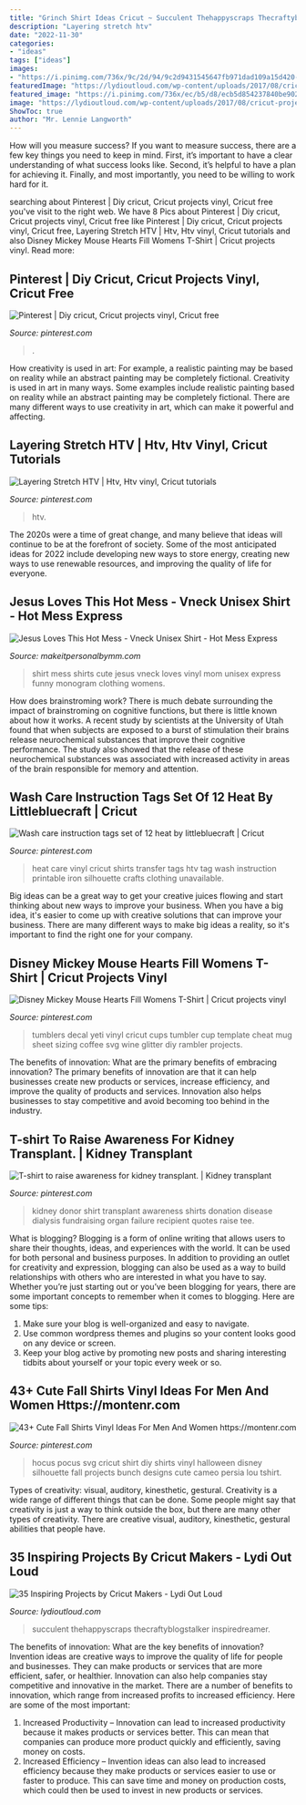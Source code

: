 ```yaml
---
title: "Grinch Shirt Ideas Cricut ~ Succulent Thehappyscraps Thecraftyblogstalker Inspiredreamer"
description: "Layering stretch htv"
date: "2022-11-30"
categories:
- "ideas"
tags: ["ideas"]
images:
- "https://i.pinimg.com/736x/9c/2d/94/9c2d9431545647fb971dad109a15d420--heat-transfer.jpg"
featuredImage: "https://lydioutloud.com/wp-content/uploads/2017/08/cricut-projects-2-2.jpg"
featured_image: "https://i.pinimg.com/736x/ec/b5/d8/ecb5d854237840be902779810bcd24f0.jpg"
image: "https://lydioutloud.com/wp-content/uploads/2017/08/cricut-projects-2-2.jpg"
ShowToc: true
author: "Mr. Lennie Langworth"
---
```



How will you measure success?
If you want to measure success, there are a few key things you need to keep in mind. First, it’s important to have a clear understanding of what success looks like. Second, it’s helpful to have a plan for achieving it. Finally, and most importantly, you need to be willing to work hard for it.

	

		
searching about Pinterest | Diy cricut, Cricut projects vinyl, Cricut free you've visit to the right web. We have 8 Pics about Pinterest | Diy cricut, Cricut projects vinyl, Cricut free like Pinterest | Diy cricut, Cricut projects vinyl, Cricut free, Layering Stretch HTV | Htv, Htv vinyl, Cricut tutorials and also Disney Mickey Mouse Hearts Fill Womens T-Shirt | Cricut projects vinyl. Read more:
		
    
## Pinterest | Diy Cricut, Cricut Projects Vinyl, Cricut Free

<img loading=lazy src="https://i.pinimg.com/736x/ec/b5/d8/ecb5d854237840be902779810bcd24f0.jpg" onerror="this.onerror=null;this.src='https://tse1.mm.bing.net/th?id=OIP.Gf8k_2GRr2EYRTTys3ppnQAAAA&amp;pid=15.1';" alt="Pinterest | Diy cricut, Cricut projects vinyl, Cricut free">

_Source: pinterest.com_

>. 

	

How creativity is used in art: For example, a realistic painting may be based on reality while an abstract painting may be completely fictional.
Creativity is used in art in many ways. Some examples include realistic painting based on reality while an abstract painting may be completely fictional. There are many different ways to use creativity in art, which can make it powerful and affecting.

    
## Layering Stretch HTV | Htv, Htv Vinyl, Cricut Tutorials

<img loading=lazy src="https://i.pinimg.com/736x/18/43/75/184375390e7c49230f8447fd152ed10d.jpg" onerror="this.onerror=null;this.src='https://tse1.mm.bing.net/th?id=OIP.hWh5LH7teY_Ikk-jYg_-2QHaEK&amp;pid=15.1';" alt="Layering Stretch HTV | Htv, Htv vinyl, Cricut tutorials">

_Source: pinterest.com_

>htv. 

	

The 2020s were a time of great change, and many believe that ideas will continue to be at the forefront of society. Some of the most anticipated ideas for 2022 include developing new ways to store energy, creating new ways to use renewable resources, and improving the quality of life for everyone.

    
## Jesus Loves This Hot Mess - Vneck Unisex Shirt - Hot Mess Express

<img loading=lazy src="http://cdn3.bigcommerce.com/s-o8klun/products/312/images/629/hot_mess__45242.1472521889.490.588.jpg?c=2" onerror="this.onerror=null;this.src='https://tse4.mm.bing.net/th?id=OIP.AaikLds4-5z4FQcuz57JswAAAA&amp;pid=15.1';" alt="Jesus Loves This Hot Mess - Vneck Unisex Shirt - Hot Mess Express">

_Source: makeitpersonalbymm.com_

>shirt mess shirts cute jesus vneck loves vinyl mom unisex express funny monogram clothing womens. 

	

How does brainstroming work?
There is much debate surrounding the impact of brainstroming on cognitive functions, but there is little known about how it works. A recent study by scientists at the University of Utah found that when subjects are exposed to a burst of stimulation their brains release neurochemical substances that improve their cognitive performance. The study also showed that the release of these neurochemical substances was associated with increased activity in areas of the brain responsible for memory and attention.

    
## Wash Care Instruction Tags Set Of 12 Heat By Littlebluecraft | Cricut

<img loading=lazy src="https://i.pinimg.com/736x/9c/2d/94/9c2d9431545647fb971dad109a15d420--heat-transfer.jpg" onerror="this.onerror=null;this.src='https://tse4.mm.bing.net/th?id=OIP.vI4wZHqDmTxpSticN35qjgHaJ4&amp;pid=15.1';" alt="Wash care instruction tags set of 12 heat by littlebluecraft | Cricut">

_Source: pinterest.com_

>heat care vinyl cricut shirts transfer tags htv tag wash instruction printable iron silhouette crafts clothing unavailable. 

	

Big ideas can be a great way to get your creative juices flowing and start thinking about new ways to improve your business. When you have a big idea, it's easier to come up with creative solutions that can improve your business. There are many different ways to make big ideas a reality, so it's important to find the right one for your company.

    
## Disney Mickey Mouse Hearts Fill Womens T-Shirt | Cricut Projects Vinyl

<img loading=lazy src="https://i.pinimg.com/736x/78/ba/c6/78bac68c4080a9930ca68ed029e51534.jpg" onerror="this.onerror=null;this.src='https://tse4.mm.bing.net/th?id=OIP.HBYXQ1wv0wN2y2x4bTqvkQAAAA&amp;pid=15.1';" alt="Disney Mickey Mouse Hearts Fill Womens T-Shirt | Cricut projects vinyl">

_Source: pinterest.com_

>tumblers decal yeti vinyl cricut cups tumbler cup template cheat mug sheet sizing coffee svg wine glitter diy rambler projects. 

	

The benefits of innovation: What are the primary benefits of embracing innovation?
The primary benefits of innovation are that it can help businesses create new products or services, increase efficiency, and improve the quality of products and services. Innovation also helps businesses to stay competitive and avoid becoming too behind in the industry.

    
## T-shirt To Raise Awareness For Kidney Transplant. | Kidney Transplant

<img loading=lazy src="https://i.pinimg.com/736x/c0/8d/e8/c08de800c451e4df63e3b0cfbff55ee9--fundraising-ideas-rim.jpg" onerror="this.onerror=null;this.src='https://tse4.mm.bing.net/th?id=OIP.sHDjWMsmXOKawWi1k62ADAHaKs&amp;pid=15.1';" alt="T-shirt to raise awareness for kidney transplant. | Kidney transplant">

_Source: pinterest.com_

>kidney donor shirt transplant awareness shirts donation disease dialysis fundraising organ failure recipient quotes raise tee. 

	

What is blogging?
Blogging is a form of online writing that allows users to share their thoughts, ideas, and experiences with the world. It can be used for both personal and business purposes. In addition to providing an outlet for creativity and expression, blogging can also be used as a way to build relationships with others who are interested in what you have to say.
Whether you’re just starting out or you’ve been blogging for years, there are some important concepts to remember when it comes to blogging. Here are some tips:

1. Make sure your blog is well-organized and easy to navigate.
2. Use common wordpress themes and plugins so your content looks good on any device or screen.
3. Keep your blog active by promoting new posts and sharing interesting tidbits about yourself or your topic every week or so.

    
## 43+ Cute Fall Shirts Vinyl Ideas For Men And Women Https://montenr.com

<img loading=lazy src="https://i.pinimg.com/736x/5a/71/76/5a71767bcb8e200be9961ffa4748b99d.jpg" onerror="this.onerror=null;this.src='https://tse3.mm.bing.net/th?id=OIP.W7nxaWNUJkG67bfrebC0XwHaNF&amp;pid=15.1';" alt="43+ Cute Fall Shirts Vinyl Ideas For Men And Women https://montenr.com">

_Source: pinterest.com_

>hocus pocus svg cricut shirt diy shirts vinyl halloween disney silhouette fall projects bunch designs cute cameo persia lou tshirt. 

	

Types of creativity: visual, auditory, kinesthetic, gestural.
Creativity is a wide range of different things that can be done. Some people might say that creativity is just a way to think outside the box, but there are many other types of creativity. There are creative visual, auditory, kinesthetic, gestural abilities that people have.

    
## 35 Inspiring Projects By Cricut Makers - Lydi Out Loud

<img loading=lazy src="https://lydioutloud.com/wp-content/uploads/2017/08/cricut-projects-2-2.jpg" onerror="this.onerror=null;this.src='https://tse2.mm.bing.net/th?id=OIP.urmnRMRlwkZA8LWG1Y5MvAHaLI&amp;pid=15.1';" alt="35 Inspiring Projects by Cricut Makers - Lydi Out Loud">

_Source: lydioutloud.com_

>succulent thehappyscraps thecraftyblogstalker inspiredreamer. 

	

The benefits of innovation: What are the key benefits of innovation?
Invention ideas are creative ways to improve the quality of life for people and businesses. They can make products or services that are more efficient, safer, or healthier. Innovation can also help companies stay competitive and innovative in the market. There are a number of benefits to innovation, which range from increased profits to increased efficiency. Here are some of the most important: 
1. Increased Productivity – Innovation can lead to increased productivity because it makes products or services better. This can mean that companies can produce more product quickly and efficiently, saving money on costs. 
2. Increased Efficiency – Invention ideas can also lead to increased efficiency because they make products or services easier to use or faster to produce. This can save time and money on production costs, which could then be used to invest in new products or services.

